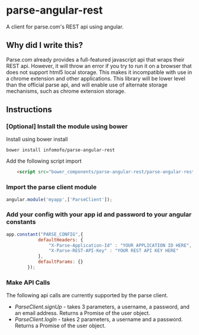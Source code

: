 parse-angular-rest
==================

A client for parse.com's REST api using angular. 

Why did I write this?
---------------------

Parse.com already provides a full-featured javascript api that wraps their REST api.  However, it will throw an error if you try to run it on a browser that does not support html5 local storage.  This makes it incompatible with use in a chrome extension and other applications.  This library will be lower level than the official parse api, and will enable use of alternate storage mechanisms, such as chrome extension storage.

Instructions
------------

### [Optional] Install the module using bower

Install using bower install

    bower install infomofo/parse-angular-rest

Add the following script import

```html
    <script src="bower_components/parse-angular-rest/parse-angular-rest.js"></script>
```

### Import the parse client module

```javascript
angular.module('myapp',['ParseClient']);
```

### Add your config with your app id and password to your angular constants

```javascript
app.constant("PARSE_CONFIG",{
            defaultHeaders: {
                "X-Parse-Application-Id" : "YOUR APPLICATION ID HERE",
                "X-Parse-REST-API-Key" : "YOUR REST API KEY HERE"
            },
            defaultParams: {}
        });
```

### Make API Calls

The following api calls are currently supported by the parse client.

* *ParseClient.signUp* - takes 3 parameters, a username, a password, and an email address. Returns a Promise of the user object.
* *ParseClient.logIn* - takes 2 parameters, a username and a password.  Returns a Promise of the user object.

